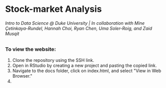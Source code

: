 # Stock-market Analysis
###### Intro to Data Science @ Duke University | In collaboration with Mine Çetinkaya-Rundel, Hannah Choi, Ryan Chen, Uma Soler-Roig, and Zaid Musqit


### To view the website: 
1. Clone the repository using the SSH link.
2. Open in RStudio by creating a new project and pasting the copied link.
3. Navigate to the docs folder, click on index.html, and select "View in Web Browser."
4.
